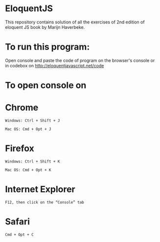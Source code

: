 # EloquentJS
This repository contains solution of all the exercises of 2nd edition of eloquent JS book by Marijn Haverbeke.

# To run this program:
Open console and paste the code of program on the browser's console or in codebox on http://eloquentjavascript.net/code 

# To open console on

# Chrome

    Windows: Ctrl + Shift + J

    Mac OS: Cmd + Opt + J

# Firefox

    Windows: Ctrl + Shift + K

    Mac OS: Cmd + Opt + K

# Internet Explorer

    F12, then click on the “Console” tab

# Safari

    Cmd + Opt + C
